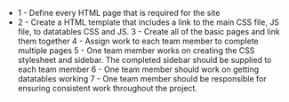 + 1 - Define every HTML page that is required for the site
+ 2 - Create a HTML template that includes a link to the main CSS file, JS file, to datatables CSS and JS. 
3 - Create all of the basic pages and link them together
4 - Assign work to each team member to complete multiple pages
5 - One team member works on creating the CSS stylesheet and sidebar. The completed sidebar should be supplied to each team member
6 - One team member should work on getting datatables working
7 - One team member should be responsible for ensuring consistent work throughout the project.
